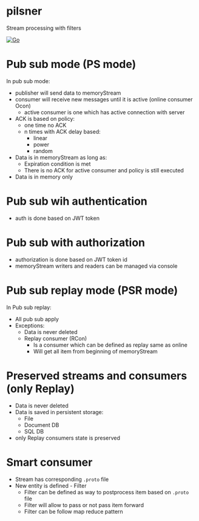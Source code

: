 # pilsner

Stream processing with filters

[![Go](https://github.com/mes1234/pilsner/actions/workflows/go.yml/badge.svg)](https://github.com/mes1234/pilsner/actions/workflows/go.yml)

# Pub sub mode (PS mode)

In pub sub mode:

* publisher will send data to memoryStream
* consumer will receive new messages until it is active (online consumer Ocon)
    * active consumer is one which has active connection with server
* ACK is based on policy:
    * one time no ACK
    * n times with ACK delay based:
        * linear
        * power
        * random
* Data is in memoryStream as long as:
    * Expiration condition is met
    * There is no ACK for active consumer and policy is still executed
* Data is in memory only

# Pub sub wih authentication

* auth is done based on JWT token

# Pub sub with authorization

* authorization is done based on JWT token id
* memoryStream writers and readers can be managed via console


# Pub sub replay mode (PSR mode)

In Pub sub replay:

* All pub sub apply
* Exceptions:
    * Data is never deleted
    * Replay consumer (RCon) 
      * Is a consumer which can be defined as replay same as online
      * Will get all item from beginning of memoryStream
      
# Preserved streams and consumers (only Replay)
  * Data is never deleted
  * Data is saved in persistent storage:
    * File
    * Document DB
    * SQL DB
  * only Replay consumers state is preserved 

# Smart consumer
  * Stream has corresponding `.proto` file 
  * New entity is defined - Filter
    * Filter can be defined as way to postprocess item based on `.proto` file 
    * Filter will allow to pass or not pass item forward 
    * Filter can be follow map reduce pattern